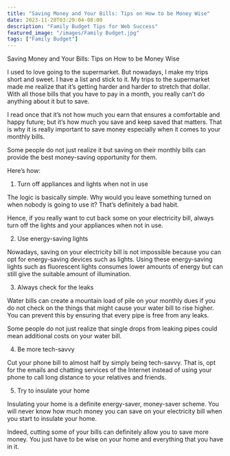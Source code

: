 ```yaml
---
title: "Saving Money and Your Bills: Tips on How to be Money Wise"
date: 2023-11-20T03:29:04-08:00
description: "Family Budget Tips for Web Success"
featured_image: "/images/Family Budget.jpg"
tags: ["Family Budget"]
---
```


Saving Money and Your Bills: Tips on How to be Money Wise

I used to love going to the supermarket. But nowadays, I make my trips short and sweet. I have a list and stick to it. My trips to the supermarket made me realize that it’s getting harder and harder to stretch that dollar. With all those bills that you have to pay in a month, you really can’t do anything about it but to save.

I read once that it’s not how much you earn that ensures a comfortable and happy future; but it’s how much you save and keep saved that matters. That is why it is really important to save money especially when it comes to your monthly bills.

Some people do not just realize it but saving on their monthly bills can provide the best money-saving opportunity for them.

Here’s how:

1. Turn off appliances and lights when not in use

The logic is basically simple. Why would you leave something turned on when nobody is going to use it? That’s definitely a bad habit. 

Hence, if you really want to cut back some on your electricity bill, always turn off the lights and your appliances when not in use.

2. Use energy-saving lights

Nowadays, saving on your electricity bill is not impossible because you can opt for energy-saving devices such as lights. Using these energy-saving lights such as fluorescent lights consumes lower amounts of energy but can still give the suitable amount of illumination.

3. Always check for the leaks

Water bills can create a mountain load of pile on your monthly dues if you do not check on the things that might cause your water bill to rise higher. You can prevent this by ensuring that every pipe is free from any leaks. 

Some people do not just realize that single drops from leaking pipes could mean additional costs on your water bill.

4. Be more tech-savvy

Cut your phone bill to almost half by simply being tech-savvy. That is, opt for the emails and chatting services of the Internet instead of using your phone to call long distance to your relatives and friends.

5. Try to insulate your home

Insulating your home is a definite energy-saver, money-saver scheme. You will never know how much money you can save on your electricity bill when you start to insulate your home.

Indeed, cutting some of your bills can definitely allow you to save more money. You just have to be wise on your home and everything that you have in it.

